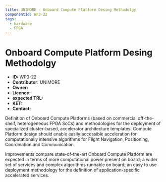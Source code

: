 ```yaml
---
title: UNIMORE - Onboard Compute Platform Desing Methodolgy
componentId: WP3-22
tags:
  - hardware
  - FPGA
---
```


# Onboard Compute Platform Desing Methodolgy

- __ID:__ WP3-22
- __Contributor:__ UNIMORE
- __Owner:__ 
- __Licence:__
- __expected TRL:__
- __KET:__
- __Contact:__

Definition of Onboard Compute Platforms (based on commercial off-the-shelf, heterogeneous FPGA SoCs) and methodologies for the deployment of specialized cluster-based, accelerator architecture templates. Compute Platform design should enable easily accessible acceleration for computationally intensive algorithms for Flight Navigation, Positioning, Coordination and Communication.

Improvements compare state-of-the-art Onboard Compute Platform are expected in terms of more computational power present on board; a wider set of services and complex algorithms runnable on board; an easy to use deployment methodology for the definition of application-specific accelerated services.

